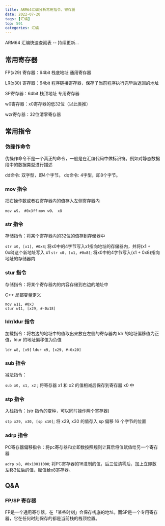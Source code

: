 ```yaml
---
title: ARM64汇编分析常用指令、寄存器
date: 2022-07-20
tags: [汇编]
top: 501
categories: 汇编
---
```


ARM64 汇编快速查阅表 -- 持续更新...

<!-- more -->

## 常用寄存器

FP(x29) 寄存器：64bit 栈底地址 通用寄存器

LR(x30) 寄存器：64bit 程序链接寄存器，保存了当前程序执行完毕后返回的地址

SP寄存器：64bit 栈顶地址 专用寄存器

w0寄存器：x0寄存器的低32位（以此类推）

wzr寄存器：32位清零寄存器

## 常用指令

### 伪操作命令

伪操作命令不是一个真正的命令，一般是在汇编代码中做标识符。例如对静态数据段中的数据类型进行描述

dd命令: 双字型，即4个字节。
dq命令: 4字型，即8个字节。

### mov 指令

把右操作数或者右寄存器内的值存入左侧寄存器内

`mov w9， #0x3ff`
`mov w9， x8`

### str 指令

存储指令：将某个寄存器内的32位的值存到存储器中

`str x0, [x1], #0x8`; 将x0中的4字节写入x1指向地址的存储器内，并将(x1 + 0x8)这个新地址写入 x1
`str x0, [x1, #0x8]`; 将x0中的4字节写入(x1 + 0x8)指向地址的存储器内

### stur 指令

存储指令：将某个寄存器内的内容存储到右边的地址中

C++ 局部变量定义
```
mov w11, #0x3
stur w11, [x29, #-0x18]
```

### ldr/ldur 指令

加载指令：将右边的地址中的值取出来放在左侧的寄存器内
ldr 的地址偏移值为正值，ldur 的地址偏移值为负值

`ldr w8, [x9]`
`ldur x9, [x29, #-0x20]`

### sub 指令

减法指令：

`sub x0, x1, x2` ; 将寄存器 x1 和 x2 的值相减后保存到寄存器 x0 中 

### stp 指令

入栈指令：(str 指令的变种，可以同时操作两个寄存器)

`stp x29, x30, [sp x10]`; 将 x29, x30 的值存入 sp 偏移 16 个字节的位置

### adrp 指令

PC寄存器偏移指令：将pc寄存器和立即数按照规则计算后将值赋值给另一个寄存器

`adrp x8, #0x10011000`; 将PC寄存器的16进制的值，后三位清零后，加上立即数左移3位后的值，赋值给x8寄存器。


## Q&A

### FP/SP 寄存器

FP是一个通用寄存器，在「某些时刻」会保存栈底的地址。而SP是一个专用寄存器，它在任何时刻保存的都是当前栈的栈顶位置。
